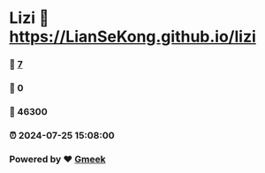 # Lizi :link: https://LianSeKong.github.io/lizi 
### :page_facing_up: [7](https://LianSeKong.github.io/lizi/tag.html) 
### :speech_balloon: 0 
### :hibiscus: 46300 
### :alarm_clock: 2024-07-25 15:08:00 
### Powered by :heart: [Gmeek](https://github.com/Meekdai/Gmeek)
